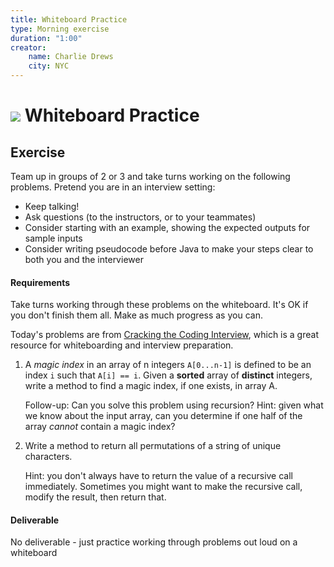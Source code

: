 ```yaml
---
title: Whiteboard Practice
type: Morning exercise
duration: "1:00"
creator:
    name: Charlie Drews
    city: NYC
---
```


# ![](https://ga-dash.s3.amazonaws.com/production/assets/logo-9f88ae6c9c3871690e33280fcf557f33.png) Whiteboard Practice

## Exercise

Team up in groups of 2 or 3 and take turns working on the following problems. Pretend you are in an interview setting:
- Keep talking!
- Ask questions (to the instructors, or to your teammates)
- Consider starting with an example, showing the expected outputs for sample inputs
- Consider writing pseudocode before Java to make your steps clear to both you and the interviewer

#### Requirements

Take turns working through these problems on the whiteboard. It's OK if you don't finish them all. Make as much progress as you can.

Today's problems are from [Cracking the Coding Interview](https://www.amazon.com/Cracking-Coding-Interview-Programming-Questions/dp/098478280X), which is a great resource for whiteboarding and interview preparation.

1. A _magic index_ in an array of n integers `A[0...n-1]` is defined to be an index `i` such that `A[i] == i`. Given a **sorted** array of **distinct** integers, write a method to find a magic index, if one exists, in array A.

	Follow-up: Can you solve this problem using recursion? Hint: given what we know about the input array, can you determine if one half of the array _cannot_ contain a magic index?

2. Write a method to return all permutations of a string of unique characters.

	Hint: you don't always have to return the value of a recursive call immediately. Sometimes you might want to make the recursive call, modify the result, then return that.


#### Deliverable

No deliverable - just practice working through problems out loud on a whiteboard

